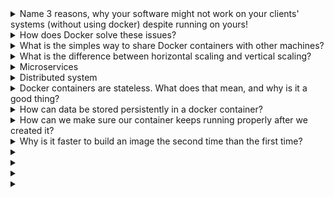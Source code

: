 <details><summary>  
Name 3 reasons, why your software might not work on your clients' systems (without using docker) despite running on yours!
</summary>  
- clients have different software installed or use different OS
- you forgot to put all files into yoru software package
- client machine is configured differently
</details>
<details><summary>  
How does Docker solve these issues?
</summary>  
todo
</details>
<details><summary>  
What is the simples way to share Docker containers with other machines?
</summary>  
Push it to Dockerhub, then everyone can pull it from there.
</details>
<details><summary>  
What is the difference between horizontal scaling and vertical scaling?
</summary>  
Horizontal: Increasing the hardware capabilities of a server
Vertical: Increase the number of servers
</details>
<details><summary>  
Microservices
</summary>  
is an architecture style where an application is divided into several microservices. Each one of these is independently deployable (executable on its own) and loosely coupled (each service's development and functioniality should depend as little as possible on the availability of other services). Normally, microservices have their own repository and are tested in isolation with their own pipeline before being deployed.
</details>
<details><summary>  
Distributed system
</summary>  
A system that runs on several machines
</details>
<details><summary>  
Docker containers are stateless. What does that mean, and why is it a good thing?
</summary>  
"Stateless" means changes are not saved when shut down. This simplifies scalability (no need to sync state when adding a new container), portability (no need to convert data to a different format compatible with a new system) and makes them more resilient (container failure can't corrupt data, since rebooting will reset it to a working state)
</details>
<details><summary>  
How can data be stored persistently in a docker container?
</summary>  
Since docker containers are stateless, it isn't possible to persistently store data on them. Instead, a **bind mount** or a **volume** can be mounted in the docker file system, thus permanently saving data in a persistent location, e.g. on the host machine.
</details>
<details><summary>  
How can we make sure our container keeps running properly after we created it?
</summary>  
Introduce a health check in the DOCKERFILE
</details>
<details><summary>  
Why is it faster to build an image the second time than the first time?
</summary>  
Docker caches the layers and reuses them when there was no change
</details>
<details><summary>  

</summary>  

</details>
<details><summary>  

</summary>  

</details>
<details><summary>  

</summary>  

</details>
<details><summary>  

</summary>  

</details>